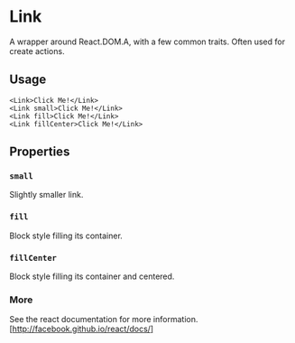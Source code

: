 # Link

A wrapper around React.DOM.A, with a few common traits.
Often used for create actions.

## Usage

```
<Link>Click Me!</Link>
<Link small>Click Me!</Link>
<Link fill>Click Me!</Link>
<Link fillCenter>Click Me!</Link>

```

## Properties

### `small`

Slightly smaller link.

### `fill`

Block style filling its container.

### `fillCenter`

Block style filling its container and centered.

### More

See the react documentation for more information. [http://facebook.github.io/react/docs/]
